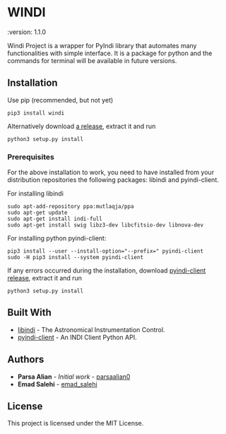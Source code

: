 # WINDI

:version: 1.1.0

Windi Project is a wrapper for PyIndi library that automates many functionalities with simple interface.
It is a package for python and the commands for terminal will be available in future versions.

## Installation

Use pip (recommended, but not yet)

```
pip3 install windi
```


Alternatively download [a release](https://gitlab.com/parsaalian0/windi/-/archive/master/windi-master.zip), extract it and run

```
python3 setup.py install
```


### Prerequisites

For the above installation to work, you need to have installed from your distribution repositories the following packages: libindi and pyindi-client.

For installing libindi

```
sudo apt-add-repository ppa:mutlaqja/ppa
sudo apt-get update
sudo apt-get install indi-full
sudo apt-get install swig libz3-dev libcfitsio-dev libnova-dev
```

For installing python pyindi-client:

```
pip3 install --user --install-option="--prefix=" pyindi-client
sudo -H pip3 install --system pyindi-client
```

If any errors occurred during the installation, download [pyindi-client release](https://github.com/jochym/pyindi-client/tree/master/pip/pyindi-client), extract it and run

```
python3 setup.py install
```

## Built With

* [libindi](https://github.com/indilib/indi) - The Astronomical Instrumentation Control.
* [pyindi-client](https://github.com/jochym/pyindi-client/tree/master/pip/pyindi-client) - An INDI Client Python API.

## Authors

* **Parsa Alian** - *Initial work* - [parsaalian0](https://gitlab.com/parsaalian0)
* **Emad Salehi** - [emad_salehi](https://gitlab.com/emad_salehi)

## License

This project is licensed under the MIT License.

